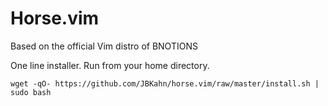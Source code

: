 Horse.vim
=========

Based on the official Vim distro of BNOTIONS


One line installer. Run from your home directory.

```
wget -qO- https://github.com/JBKahn/horse.vim/raw/master/install.sh | sudo bash
```
